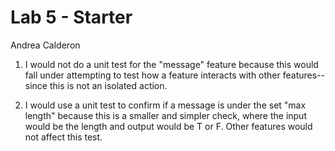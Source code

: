 # Lab 5 - Starter
Andrea Calderon

1. I would not do a unit test for the "message" feature because this would fall under attempting to test how a feature interacts with other features--since this is not an isolated action. 

2. I would use a unit test to confirm if a message is under the set "max length" because this is a smaller and simpler check, where the input would be the length and output would be T or F. Other features would not affect this test. 

